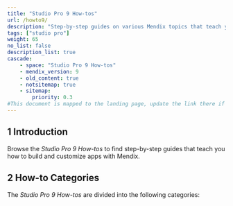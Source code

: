 ```yaml
---
title: "Studio Pro 9 How-tos"
url: /howto9/
description: "Step-by-step guides on various Mendix topics that teach you how to build and customize apps."
tags: ["studio pro"]
weight: 65
no_list: false
description_list: true
cascade:
    - space: "Studio Pro 9 How-tos"
    - mendix_version: 9
    - old_content: true
    - notsitemap: true
    - sitemap:
        priority: 0.3
#This document is mapped to the landing page, update the link there if renaming or moving the doc file.
---
```


## 1 Introduction

Browse the *Studio Pro 9 How-tos* to find step-by-step guides that teach you how to build and customize apps with Mendix.

## 2 How-to Categories

The *Studio Pro 9 How-tos* are divided into the following categories:
